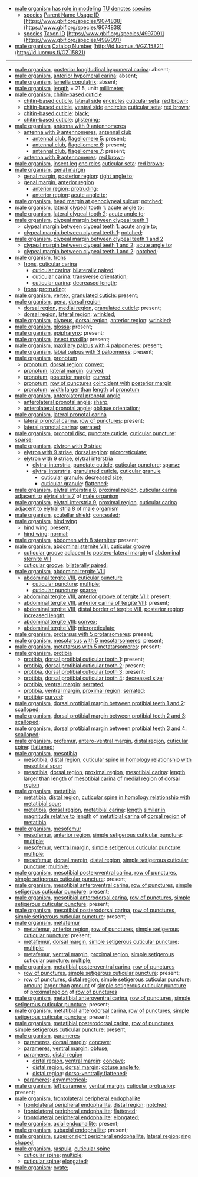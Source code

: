<!-- org_Scarabaeus viettei -->
- [male organism](http://purl.obolibrary.org/obo/UBERON_0003101) [has role in modeling](http://purl.obolibrary.org/obo/RO_0003301) [TU](http://purl.obolibrary.org/obo/CDAO_0000138) [denotes](http://purl.obolibrary.org/obo/IAO_0000219) [species](http://purl.obolibrary.org/obo/TAXRANK_0000006)
	- [species](http://purl.obolibrary.org/obo/TAXRANK_0000006) [Parent Name Usage ID](http://rs.tdwg.org/dwc/terms/parentNameUsageID) [https://www.gbif.org/species/9074838](https://www.gbif.org/species/9074838)
	- [species](http://purl.obolibrary.org/obo/TAXRANK_0000006) [Taxon ID](http://rs.tdwg.org/dwc/terms/taxonID) [https://www.gbif.org/species/4997091](https://www.gbif.org/species/4997091)
- [male organism](http://purl.obolibrary.org/obo/UBERON_0003101) [Catalog Number](http://rs.tdwg.org/dwc/terms/catalogNumber) [http://id.luomus.fi/GZ.15821](http://id.luomus.fi/GZ.15821)
---
- [male organism](http://purl.obolibrary.org/obo/UBERON_0003101), [posterior longitudinal hypomeral carina](http://purl.obolibrary.org/obo/COLAO_0000246): absent;
- [male organism](http://purl.obolibrary.org/obo/UBERON_0003101), [anterior hypomeral carina](http://purl.obolibrary.org/obo/COLAO_0000250): absent;
- [male organism](http://purl.obolibrary.org/obo/UBERON_0003101), [lamella copulatrix](http://purl.obolibrary.org/obo/COLAO_0000239): absent;
- [male organism](http://purl.obolibrary.org/obo/UBERON_0003101), [length](http://purl.obolibrary.org/obo/PATO_0000122) = 21.5, unit: [millimeter](http://purl.obolibrary.org/obo/UO_0000016);
- [male organism](http://purl.obolibrary.org/obo/UBERON_0003101), [chitin-based cuticle](http://purl.obolibrary.org/obo/UBERON_0001001)
	- [chitin-based cuticle](http://purl.obolibrary.org/obo/UBERON_0001001), [lateral side](http://purl.obolibrary.org/obo/BSPO_0000066) [encircles](http://purl.obolibrary.org/obo/AISM_0000078) [cuticular seta](http://purl.obolibrary.org/obo/AISM_0000039): [red brown](http://purl.obolibrary.org/obo/PATO_0001287);
	- [chitin-based cuticle](http://purl.obolibrary.org/obo/UBERON_0001001), [ventral side](http://purl.obolibrary.org/obo/BSPO_0000068) [encircles](http://purl.obolibrary.org/obo/AISM_0000078) [cuticular seta](http://purl.obolibrary.org/obo/AISM_0000039): [red brown](http://purl.obolibrary.org/obo/PATO_0001287);
	- [chitin-based cuticle](http://purl.obolibrary.org/obo/UBERON_0001001): [black](http://purl.obolibrary.org/obo/PATO_0000317);
	- [chitin-based cuticle](http://purl.obolibrary.org/obo/UBERON_0001001): [glistening](http://purl.obolibrary.org/obo/PATO_0001373);
- [male organism](http://purl.obolibrary.org/obo/UBERON_0003101), [antenna with 9 antennomeres](http://purl.obolibrary.org/obo/AISM_0000358)
	- [antenna with 9 antennomeres](http://purl.obolibrary.org/obo/AISM_0000358), [antennal club](http://purl.obolibrary.org/obo/COLAO_0000267)
		- [antennal club](http://purl.obolibrary.org/obo/COLAO_0000267), [flagellomere 5](http://purl.obolibrary.org/obo/AISM_0000337): present;
		- [antennal club](http://purl.obolibrary.org/obo/COLAO_0000267), [flagellomere 6](http://purl.obolibrary.org/obo/AISM_0000338): present;
		- [antennal club](http://purl.obolibrary.org/obo/COLAO_0000267), [flagellomere 7](http://purl.obolibrary.org/obo/AISM_0000339): present;
	- [antenna with 9 antennomeres](http://purl.obolibrary.org/obo/AISM_0000358): [red brown](http://purl.obolibrary.org/obo/PATO_0001287);
- [male organism](http://purl.obolibrary.org/obo/UBERON_0003101), [insect leg](http://purl.obolibrary.org/obo/AISM_0000031) [encircles](http://purl.obolibrary.org/obo/AISM_0000078) [cuticular seta](http://purl.obolibrary.org/obo/AISM_0000039): [red brown](http://purl.obolibrary.org/obo/PATO_0001287);
- [male organism](http://purl.obolibrary.org/obo/UBERON_0003101), [genal margin](http://purl.obolibrary.org/obo/AISM_0000386)
	- [genal margin](http://purl.obolibrary.org/obo/AISM_0000386), [posterior region](http://purl.obolibrary.org/obo/BSPO_0000072): [right angle to](http://purl.obolibrary.org/obo/PATO_0001321);
	- [genal margin](http://purl.obolibrary.org/obo/AISM_0000386), [anterior region](http://purl.obolibrary.org/obo/BSPO_0000071)
		- [anterior region](http://purl.obolibrary.org/obo/BSPO_0000071): [protruding](http://purl.obolibrary.org/obo/PATO_0001598);
		- [anterior region](http://purl.obolibrary.org/obo/BSPO_0000071): [acute angle to](http://purl.obolibrary.org/obo/PATO_0001051);
- [male organism](http://purl.obolibrary.org/obo/UBERON_0003101), [head margin at genoclypeal sulcus](http://purl.obolibrary.org/obo/AISM_0000381): [notched](http://purl.obolibrary.org/obo/PATO_0001495);
- [male organism](http://purl.obolibrary.org/obo/UBERON_0003101), [lateral clypeal tooth 1](http://purl.obolibrary.org/obo/AISM_0000362): [acute angle to](http://purl.obolibrary.org/obo/PATO_0001051);
- [male organism](http://purl.obolibrary.org/obo/UBERON_0003101), [lateral clypeal tooth 2](http://purl.obolibrary.org/obo/AISM_0000363): [acute angle to](http://purl.obolibrary.org/obo/PATO_0001051);
- [male organism](http://purl.obolibrary.org/obo/UBERON_0003101), [clypeal margin between clypeal teeth 1](http://purl.obolibrary.org/obo/AISM_0000415)
	- [clypeal margin between clypeal teeth 1](http://purl.obolibrary.org/obo/AISM_0000415): [acute angle to](http://purl.obolibrary.org/obo/PATO_0001051);
	- [clypeal margin between clypeal teeth 1](http://purl.obolibrary.org/obo/AISM_0000415): [notched](http://purl.obolibrary.org/obo/PATO_0001495);
- [male organism](http://purl.obolibrary.org/obo/UBERON_0003101), [clypeal margin between clypeal teeth 1 and 2](http://purl.obolibrary.org/obo/AISM_0000414)
	- [clypeal margin between clypeal teeth 1 and 2](http://purl.obolibrary.org/obo/AISM_0000414): [acute angle to](http://purl.obolibrary.org/obo/PATO_0001051);
	- [clypeal margin between clypeal teeth 1 and 2](http://purl.obolibrary.org/obo/AISM_0000414): [notched](http://purl.obolibrary.org/obo/PATO_0001495);
- [male organism](http://purl.obolibrary.org/obo/UBERON_0003101), [frons](http://purl.obolibrary.org/obo/AISM_0004020)
	- [frons](http://purl.obolibrary.org/obo/AISM_0004020), [cuticular carina](http://purl.obolibrary.org/obo/AISM_0000501)
		- [cuticular carina](http://purl.obolibrary.org/obo/AISM_0000501): [bilaterally paired](http://purl.obolibrary.org/obo/PATO_0040024);
		- [cuticular carina](http://purl.obolibrary.org/obo/AISM_0000501): [transverse orientation](http://purl.obolibrary.org/obo/PATO_0002502);
		- [cuticular carina](http://purl.obolibrary.org/obo/AISM_0000501): [decreased length](http://purl.obolibrary.org/obo/PATO_0000574);
	- [frons](http://purl.obolibrary.org/obo/AISM_0004020): [protruding](http://purl.obolibrary.org/obo/PATO_0001598);
- [male organism](http://purl.obolibrary.org/obo/UBERON_0003101), [vertex](http://purl.obolibrary.org/obo/AISM_0004025), [granulated cuticle](http://purl.obolibrary.org/obo/AISM_0000528): present;
- [male organism](http://purl.obolibrary.org/obo/UBERON_0003101), [gena](http://purl.obolibrary.org/obo/AISM_0004026), [dorsal region](http://purl.obolibrary.org/obo/BSPO_0000079)
	- [dorsal region](http://purl.obolibrary.org/obo/BSPO_0000079), [medial region](http://purl.obolibrary.org/obo/BSPO_0000083), [granulated cuticle](http://purl.obolibrary.org/obo/AISM_0000528): present;
	- [dorsal region](http://purl.obolibrary.org/obo/BSPO_0000079), [lateral region](http://purl.obolibrary.org/obo/BSPO_0000082): [wrinkled](http://purl.obolibrary.org/obo/PATO_0001810);
- [male organism](http://purl.obolibrary.org/obo/UBERON_0003101), [clypeus](http://purl.obolibrary.org/obo/AISM_0004019), [dorsal region](http://purl.obolibrary.org/obo/BSPO_0000079), [anterior region](http://purl.obolibrary.org/obo/BSPO_0000071): [wrinkled](http://purl.obolibrary.org/obo/PATO_0001810);
- [male organism](http://purl.obolibrary.org/obo/UBERON_0003101), [glossa](http://purl.obolibrary.org/obo/AISM_0000049): present;
- [male organism](http://purl.obolibrary.org/obo/UBERON_0003101), [epipharynx](http://purl.obolibrary.org/obo/AISM_0000105): present;
- [male organism](http://purl.obolibrary.org/obo/UBERON_0003101), [insect maxilla](http://purl.obolibrary.org/obo/AISM_0000044): present;
- [male organism](http://purl.obolibrary.org/obo/UBERON_0003101), [maxillary palpus with 4 palpomeres](http://purl.obolibrary.org/obo/AISM_0000393): present;
- [male organism](http://purl.obolibrary.org/obo/UBERON_0003101), [labial palpus with 3 palpomeres](http://purl.obolibrary.org/obo/AISM_0000397): present;
- [male organism](http://purl.obolibrary.org/obo/UBERON_0003101), [pronotum](http://purl.obolibrary.org/obo/AISM_0000059)
	- [pronotum](http://purl.obolibrary.org/obo/AISM_0000059), [dorsal region](http://purl.obolibrary.org/obo/BSPO_0000079): [convex](http://purl.obolibrary.org/obo/PATO_0001355);
	- [pronotum](http://purl.obolibrary.org/obo/AISM_0000059), [lateral margin](http://purl.obolibrary.org/obo/BSPO_0000682): [curved](http://purl.obolibrary.org/obo/PATO_0000406);
	- [pronotum](http://purl.obolibrary.org/obo/AISM_0000059), [posterior margin](http://purl.obolibrary.org/obo/BSPO_0000672): [curved](http://purl.obolibrary.org/obo/PATO_0000406);
	- [pronotum](http://purl.obolibrary.org/obo/AISM_0000059), [row of punctures](http://purl.obolibrary.org/obo/AISM_0000384) [coincident with](http://purl.obolibrary.org/obo/RO_0002008) [posterior margin](http://purl.obolibrary.org/obo/BSPO_0000672)
	- [pronotum](http://purl.obolibrary.org/obo/AISM_0000059): [width](http://purl.obolibrary.org/obo/PATO_0000921) [larger than](http://purl.obolibrary.org/obo/RO_0015007) [length](http://purl.obolibrary.org/obo/PATO_0000122) of [pronotum](http://purl.obolibrary.org/obo/AISM_0000059)
- [male organism](http://purl.obolibrary.org/obo/UBERON_0003101), [anterolateral pronotal angle](http://purl.obolibrary.org/obo/COLAO_0000224)
	- [anterolateral pronotal angle](http://purl.obolibrary.org/obo/COLAO_0000224): [sharp](http://purl.obolibrary.org/obo/PATO_0001419);
	- [anterolateral pronotal angle](http://purl.obolibrary.org/obo/COLAO_0000224): [oblique orientation](http://purl.obolibrary.org/obo/PATO_0002481);
- [male organism](http://purl.obolibrary.org/obo/UBERON_0003101), [lateral pronotal carina](http://purl.obolibrary.org/obo/COLAO_0000001)
	- [lateral pronotal carina](http://purl.obolibrary.org/obo/COLAO_0000001), [row of punctures](http://purl.obolibrary.org/obo/AISM_0000384): present;
	- [lateral pronotal carina](http://purl.obolibrary.org/obo/COLAO_0000001): [serrated](http://purl.obolibrary.org/obo/PATO_0001206);
- [male organism](http://purl.obolibrary.org/obo/UBERON_0003101), [pronotal disc](http://purl.obolibrary.org/obo/COLAO_0000002), [punctate cuticle](http://purl.obolibrary.org/obo/AISM_0000529), [cuticular puncture](http://purl.obolibrary.org/obo/AISM_0000524): [sparse](http://purl.obolibrary.org/obo/PATO_0001609);
- [male organism](http://purl.obolibrary.org/obo/UBERON_0003101), [elytron with 9 striae](http://purl.obolibrary.org/obo/COLAO_0000226)
	- [elytron with 9 striae](http://purl.obolibrary.org/obo/COLAO_0000226), [dorsal region](http://purl.obolibrary.org/obo/BSPO_0000079): [microreticulate](http://purl.obolibrary.org/obo/AISM_0000352);
	- [elytron with 9 striae](http://purl.obolibrary.org/obo/COLAO_0000226), [elytral interstria](http://purl.obolibrary.org/obo/COLAO_0000018)
		- [elytral interstria](http://purl.obolibrary.org/obo/COLAO_0000018), [punctate cuticle](http://purl.obolibrary.org/obo/AISM_0000529), [cuticular puncture](http://purl.obolibrary.org/obo/AISM_0000524): [sparse](http://purl.obolibrary.org/obo/PATO_0001609);
		- [elytral interstria](http://purl.obolibrary.org/obo/COLAO_0000018), [granulated cuticle](http://purl.obolibrary.org/obo/AISM_0000528), [cuticular granule](http://purl.obolibrary.org/obo/AISM_0000525)
			- [cuticular granule](http://purl.obolibrary.org/obo/AISM_0000525): [decreased size](http://purl.obolibrary.org/obo/PATO_0000587);
			- [cuticular granule](http://purl.obolibrary.org/obo/AISM_0000525): [flattened](http://purl.obolibrary.org/obo/PATO_0002254);
- [male organism](http://purl.obolibrary.org/obo/UBERON_0003101), [elytral interstria 8](http://purl.obolibrary.org/obo/COLAO_0000215), [proximal region](http://purl.obolibrary.org/obo/BSPO_0000077), [cuticular carina](http://purl.obolibrary.org/obo/AISM_0000501) [adjacent to](http://purl.obolibrary.org/obo/RO_0002220) [elytral stria 7](http://purl.obolibrary.org/obo/COLAO_0000214) of [male organism](http://purl.obolibrary.org/obo/UBERON_0003101)
- [male organism](http://purl.obolibrary.org/obo/UBERON_0003101), [elytral interstria 9](http://purl.obolibrary.org/obo/COLAO_0000217), [proximal region](http://purl.obolibrary.org/obo/BSPO_0000077), [cuticular carina](http://purl.obolibrary.org/obo/AISM_0000501) [adjacent to](http://purl.obolibrary.org/obo/RO_0002220) [elytral stria 8](http://purl.obolibrary.org/obo/COLAO_0000216) of [male organism](http://purl.obolibrary.org/obo/UBERON_0003101)
- [male organism](http://purl.obolibrary.org/obo/UBERON_0003101), [scutellar shield](http://purl.obolibrary.org/obo/COLAO_0000011): [concealed](http://purl.obolibrary.org/obo/PATO_0002508);
- [male organism](http://purl.obolibrary.org/obo/UBERON_0003101), [hind wing](http://purl.obolibrary.org/obo/AISM_0000038)
	- [hind wing](http://purl.obolibrary.org/obo/AISM_0000038): [present](http://purl.obolibrary.org/obo/PATO_0000467);
	- [hind wing](http://purl.obolibrary.org/obo/AISM_0000038): [normal](http://purl.obolibrary.org/obo/PATO_0000461);
- [male organism](http://purl.obolibrary.org/obo/UBERON_0003101), [abdomen with 8 sternites](http://purl.obolibrary.org/obo/AISM_0000356): present;
- [male organism](http://purl.obolibrary.org/obo/UBERON_0003101), [abdominal sternite VIII](http://purl.obolibrary.org/obo/AISM_0004110), [cuticular groove](http://purl.obolibrary.org/obo/AISM_0000157)
	- [cuticular groove](http://purl.obolibrary.org/obo/AISM_0000157) [adjacent to](http://purl.obolibrary.org/obo/RO_0002220) [postero-lateral margin](http://purl.obolibrary.org/obo/BSPO_0000047) of [abdominal sternite VIII](http://purl.obolibrary.org/obo/AISM_0004110)
	- [cuticular groove](http://purl.obolibrary.org/obo/AISM_0000157): [bilaterally paired](http://purl.obolibrary.org/obo/PATO_0040024);
- [male organism](http://purl.obolibrary.org/obo/UBERON_0003101), [abdominal tergite VIII](http://purl.obolibrary.org/obo/AISM_0004097)
	- [abdominal tergite VIII](http://purl.obolibrary.org/obo/AISM_0004097), [cuticular puncture](http://purl.obolibrary.org/obo/AISM_0000524)
		- [cuticular puncture](http://purl.obolibrary.org/obo/AISM_0000524): [multiple](http://purl.obolibrary.org/obo/PATO_0002118);
		- [cuticular puncture](http://purl.obolibrary.org/obo/AISM_0000524): [sparse](http://purl.obolibrary.org/obo/PATO_0001609);
	- [abdominal tergite VIII](http://purl.obolibrary.org/obo/AISM_0004097), [anterior groove of tergite VIII](http://purl.obolibrary.org/obo/AISM_0000375): present;
	- [abdominal tergite VIII](http://purl.obolibrary.org/obo/AISM_0004097), [anterior carina of tergite VIII](http://purl.obolibrary.org/obo/AISM_0000377): present;
	- [abdominal tergite VIII](http://purl.obolibrary.org/obo/AISM_0004097), [distal border of tergite VIII](http://purl.obolibrary.org/obo/AISM_0000413), [posterior region](http://purl.obolibrary.org/obo/BSPO_0000072): [increased length](http://purl.obolibrary.org/obo/PATO_0000573);
	- [abdominal tergite VIII](http://purl.obolibrary.org/obo/AISM_0004097): [convex](http://purl.obolibrary.org/obo/PATO_0001355);
	- [abdominal tergite VIII](http://purl.obolibrary.org/obo/AISM_0004097): [microreticulate](http://purl.obolibrary.org/obo/AISM_0000352);
- [male organism](http://purl.obolibrary.org/obo/UBERON_0003101), [protarsus with 5 protarsomeres](http://purl.obolibrary.org/obo/AISM_0000331): present;
- [male organism](http://purl.obolibrary.org/obo/UBERON_0003101), [mesotarsus with 5 mesotarsomeres](http://purl.obolibrary.org/obo/AISM_0000332): present;
- [male organism](http://purl.obolibrary.org/obo/UBERON_0003101), [metatarsus with 5 metatarsomeres](http://purl.obolibrary.org/obo/AISM_0000333): present;
- [male organism](http://purl.obolibrary.org/obo/UBERON_0003101), [protibia](http://purl.obolibrary.org/obo/AISM_0000067)
	- [protibia](http://purl.obolibrary.org/obo/AISM_0000067), [dorsal protibial cuticular tooth 1](http://purl.obolibrary.org/obo/AISM_0000368): present;
	- [protibia](http://purl.obolibrary.org/obo/AISM_0000067), [dorsal protibial cuticular tooth 2](http://purl.obolibrary.org/obo/AISM_0000369): present;
	- [protibia](http://purl.obolibrary.org/obo/AISM_0000067), [dorsal protibial cuticular tooth 3](http://purl.obolibrary.org/obo/AISM_0000370): present;
	- [protibia](http://purl.obolibrary.org/obo/AISM_0000067), [dorsal protibial cuticular tooth 4](http://purl.obolibrary.org/obo/AISM_0000371): [decreased size](http://purl.obolibrary.org/obo/PATO_0000587);
	- [protibia](http://purl.obolibrary.org/obo/AISM_0000067), [ventral margin](http://purl.obolibrary.org/obo/BSPO_0000684): [serrated](http://purl.obolibrary.org/obo/PATO_0001206);
	- [protibia](http://purl.obolibrary.org/obo/AISM_0000067), [ventral margin](http://purl.obolibrary.org/obo/BSPO_0000684), [proximal region](http://purl.obolibrary.org/obo/BSPO_0000077): [serrated](http://purl.obolibrary.org/obo/PATO_0001206);
	- [protibia](http://purl.obolibrary.org/obo/AISM_0000067): [curved](http://purl.obolibrary.org/obo/PATO_0000406);
- [male organism](http://purl.obolibrary.org/obo/UBERON_0003101), [dorsal protibial margin between protibial teeth 1 and 2](http://purl.obolibrary.org/obo/AISM_0000417): [scalloped](http://purl.obolibrary.org/obo/PATO_0001889);
- [male organism](http://purl.obolibrary.org/obo/UBERON_0003101), [dorsal protibial margin between protibial teeth 2 and 3](http://purl.obolibrary.org/obo/AISM_0000418): [scalloped](http://purl.obolibrary.org/obo/PATO_0001889);
- [male organism](http://purl.obolibrary.org/obo/UBERON_0003101), [dorsal protibial margin between protibial teeth 3 and 4](http://purl.obolibrary.org/obo/AISM_0000419): [scalloped](http://purl.obolibrary.org/obo/PATO_0001889);
- [male organism](http://purl.obolibrary.org/obo/UBERON_0003101), [profemur](http://purl.obolibrary.org/obo/AISM_0000070), [antero-ventral margin](http://purl.obolibrary.org/obo/BSPO_0000688), [distal region](http://purl.obolibrary.org/obo/BSPO_0000078), [cuticular spine](http://purl.obolibrary.org/obo/AISM_0000527): [flattened](http://purl.obolibrary.org/obo/PATO_0002254);
- [male organism](http://purl.obolibrary.org/obo/UBERON_0003101), [mesotibia](http://purl.obolibrary.org/obo/AISM_0000068)
	- [mesotibia](http://purl.obolibrary.org/obo/AISM_0000068), [distal region](http://purl.obolibrary.org/obo/BSPO_0000078), [cuticular spine](http://purl.obolibrary.org/obo/AISM_0000527) [in homology relationship with](http://purl.obolibrary.org/obo/RO_HOM0000001) [mesotibial spur](http://purl.obolibrary.org/obo/AISM_0000434);
	- [mesotibia](http://purl.obolibrary.org/obo/AISM_0000068), [dorsal region](http://purl.obolibrary.org/obo/BSPO_0000079), [proximal region](http://purl.obolibrary.org/obo/BSPO_0000077), [mesotibial carina](http://purl.obolibrary.org/obo/AISM_0000424): [length](http://purl.obolibrary.org/obo/PATO_0000122) [larger than](http://purl.obolibrary.org/obo/RO_0015007) [length](http://purl.obolibrary.org/obo/PATO_0000122) of [mesotibial carina](http://purl.obolibrary.org/obo/AISM_0000424) of [medial region](http://purl.obolibrary.org/obo/BSPO_0000083) of [dorsal region](http://purl.obolibrary.org/obo/BSPO_0000079)
- [male organism](http://purl.obolibrary.org/obo/UBERON_0003101), [metatibia](http://purl.obolibrary.org/obo/AISM_0000069)
	- [metatibia](http://purl.obolibrary.org/obo/AISM_0000069), [distal region](http://purl.obolibrary.org/obo/BSPO_0000078), [cuticular spine](http://purl.obolibrary.org/obo/AISM_0000527) [in homology relationship with](http://purl.obolibrary.org/obo/RO_HOM0000001) [metatibial spur](http://purl.obolibrary.org/obo/AISM_0000435);
	- [metatibia](http://purl.obolibrary.org/obo/AISM_0000069), [dorsal region](http://purl.obolibrary.org/obo/BSPO_0000079), [metatibial carina](http://purl.obolibrary.org/obo/AISM_0000425): [length](http://purl.obolibrary.org/obo/PATO_0000122) [similar in magnitude relative to](http://purl.obolibrary.org/obo/RO_0015009) [length](http://purl.obolibrary.org/obo/PATO_0000122) of [metatibial carina](http://purl.obolibrary.org/obo/AISM_0000425) of [dorsal region](http://purl.obolibrary.org/obo/BSPO_0000079) of [metatibia](http://purl.obolibrary.org/obo/AISM_0000069)
- [male organism](http://purl.obolibrary.org/obo/UBERON_0003101), [mesofemur](http://purl.obolibrary.org/obo/AISM_0000071)
	- [mesofemur](http://purl.obolibrary.org/obo/AISM_0000071), [anterior region](http://purl.obolibrary.org/obo/BSPO_0000071), [simple setigerous cuticular puncture](http://purl.obolibrary.org/obo/AISM_0000411): [multiple](http://purl.obolibrary.org/obo/PATO_0002118);
	- [mesofemur](http://purl.obolibrary.org/obo/AISM_0000071), [ventral margin](http://purl.obolibrary.org/obo/BSPO_0000684), [simple setigerous cuticular puncture](http://purl.obolibrary.org/obo/AISM_0000411): [multiple](http://purl.obolibrary.org/obo/PATO_0002118);
	- [mesofemur](http://purl.obolibrary.org/obo/AISM_0000071), [dorsal margin](http://purl.obolibrary.org/obo/BSPO_0000679), [distal region](http://purl.obolibrary.org/obo/BSPO_0000078), [simple setigerous cuticular puncture](http://purl.obolibrary.org/obo/AISM_0000411): [multiple](http://purl.obolibrary.org/obo/PATO_0002118);
- [male organism](http://purl.obolibrary.org/obo/UBERON_0003101), [mesotibial posteroventral carina](http://purl.obolibrary.org/obo/AISM_0000426), [row of punctures](http://purl.obolibrary.org/obo/AISM_0000384), [simple setigerous cuticular puncture](http://purl.obolibrary.org/obo/AISM_0000411): present;
- [male organism](http://purl.obolibrary.org/obo/UBERON_0003101), [mesotibial anteroventral carina](http://purl.obolibrary.org/obo/AISM_0000427), [row of punctures](http://purl.obolibrary.org/obo/AISM_0000384), [simple setigerous cuticular puncture](http://purl.obolibrary.org/obo/AISM_0000411): present;
- [male organism](http://purl.obolibrary.org/obo/UBERON_0003101), [mesotibial anterodorsal carina](http://purl.obolibrary.org/obo/AISM_0000428), [row of punctures](http://purl.obolibrary.org/obo/AISM_0000384), [simple setigerous cuticular puncture](http://purl.obolibrary.org/obo/AISM_0000411): present;
- [male organism](http://purl.obolibrary.org/obo/UBERON_0003101), [mesotibial posterodorsal carina](http://purl.obolibrary.org/obo/AISM_0000429), [row of punctures](http://purl.obolibrary.org/obo/AISM_0000384), [simple setigerous cuticular puncture](http://purl.obolibrary.org/obo/AISM_0000411): present;
- [male organism](http://purl.obolibrary.org/obo/UBERON_0003101), [metafemur](http://purl.obolibrary.org/obo/AISM_0000072)
	- [metafemur](http://purl.obolibrary.org/obo/AISM_0000072), [anterior region](http://purl.obolibrary.org/obo/BSPO_0000071), [row of punctures](http://purl.obolibrary.org/obo/AISM_0000384), [simple setigerous cuticular puncture](http://purl.obolibrary.org/obo/AISM_0000411): present;
	- [metafemur](http://purl.obolibrary.org/obo/AISM_0000072), [dorsal margin](http://purl.obolibrary.org/obo/BSPO_0000679), [simple setigerous cuticular puncture](http://purl.obolibrary.org/obo/AISM_0000411): [multiple](http://purl.obolibrary.org/obo/PATO_0002118);
	- [metafemur](http://purl.obolibrary.org/obo/AISM_0000072), [ventral margin](http://purl.obolibrary.org/obo/BSPO_0000684), [proximal region](http://purl.obolibrary.org/obo/BSPO_0000077), [simple setigerous cuticular puncture](http://purl.obolibrary.org/obo/AISM_0000411): [multiple](http://purl.obolibrary.org/obo/PATO_0002118);
- [male organism](http://purl.obolibrary.org/obo/UBERON_0003101), [metatibial posteroventral carina](http://purl.obolibrary.org/obo/AISM_0000430), [row of punctures](http://purl.obolibrary.org/obo/AISM_0000384)
	- [row of punctures](http://purl.obolibrary.org/obo/AISM_0000384), [simple setigerous cuticular puncture](http://purl.obolibrary.org/obo/AISM_0000411): present;
	- [row of punctures](http://purl.obolibrary.org/obo/AISM_0000384), [distal region](http://purl.obolibrary.org/obo/BSPO_0000078), [simple setigerous cuticular puncture](http://purl.obolibrary.org/obo/AISM_0000411): [amount](http://purl.obolibrary.org/obo/PATO_0000070) [larger than](http://purl.obolibrary.org/obo/RO_0015007) [amount](http://purl.obolibrary.org/obo/PATO_0000070) of [simple setigerous cuticular puncture](http://purl.obolibrary.org/obo/AISM_0000411) of [proximal region](http://purl.obolibrary.org/obo/BSPO_0000077) of [row of punctures](http://purl.obolibrary.org/obo/AISM_0000384)
- [male organism](http://purl.obolibrary.org/obo/UBERON_0003101), [metatibial anteroventral carina](http://purl.obolibrary.org/obo/AISM_0000431), [row of punctures](http://purl.obolibrary.org/obo/AISM_0000384), [simple setigerous cuticular puncture](http://purl.obolibrary.org/obo/AISM_0000411): present;
- [male organism](http://purl.obolibrary.org/obo/UBERON_0003101), [metatibial anterodorsal carina](http://purl.obolibrary.org/obo/AISM_0000432), [row of punctures](http://purl.obolibrary.org/obo/AISM_0000384), [simple setigerous cuticular puncture](http://purl.obolibrary.org/obo/AISM_0000411): present;
- [male organism](http://purl.obolibrary.org/obo/UBERON_0003101), [metatibial posterodorsal carina](http://purl.obolibrary.org/obo/AISM_0000433), [row of punctures](http://purl.obolibrary.org/obo/AISM_0000384), [simple setigerous cuticular puncture](http://purl.obolibrary.org/obo/AISM_0000411): present;
- [male organism](http://purl.obolibrary.org/obo/UBERON_0003101), [parameres](http://purl.obolibrary.org/obo/AISM_0000392)
	- [parameres](http://purl.obolibrary.org/obo/AISM_0000392), [dorsal margin](http://purl.obolibrary.org/obo/BSPO_0000679): [concave](http://purl.obolibrary.org/obo/PATO_0001857);
	- [parameres](http://purl.obolibrary.org/obo/AISM_0000392), [ventral margin](http://purl.obolibrary.org/obo/BSPO_0000684): [obtuse](http://purl.obolibrary.org/obo/PATO_0001935);
	- [parameres](http://purl.obolibrary.org/obo/AISM_0000392), [distal region](http://purl.obolibrary.org/obo/BSPO_0000078)
		- [distal region](http://purl.obolibrary.org/obo/BSPO_0000078), [ventral margin](http://purl.obolibrary.org/obo/BSPO_0000684): [concave](http://purl.obolibrary.org/obo/PATO_0001857);
		- [distal region](http://purl.obolibrary.org/obo/BSPO_0000078), [dorsal margin](http://purl.obolibrary.org/obo/BSPO_0000679): [obtuse angle to](http://purl.obolibrary.org/obo/PATO_0001052);
		- [distal region](http://purl.obolibrary.org/obo/BSPO_0000078): [dorso-ventrally flattened](http://purl.obolibrary.org/obo/PATO_0002053);
	- [parameres](http://purl.obolibrary.org/obo/AISM_0000392): [asymmetrical](http://purl.obolibrary.org/obo/PATO_0000616);
- [male organism](http://purl.obolibrary.org/obo/UBERON_0003101), [left paramere](http://purl.obolibrary.org/obo/AISM_0000372), [ventral margin](http://purl.obolibrary.org/obo/BSPO_0000684), [cuticular protrusion](http://purl.obolibrary.org/obo/AISM_0000008): present;
- [male organism](http://purl.obolibrary.org/obo/UBERON_0003101), [frontolateral peripheral endophallite](http://purl.obolibrary.org/obo/COLAO_0000243)
	- [frontolateral peripheral endophallite](http://purl.obolibrary.org/obo/COLAO_0000243), [distal region](http://purl.obolibrary.org/obo/BSPO_0000078): [notched](http://purl.obolibrary.org/obo/PATO_0001495);
	- [frontolateral peripheral endophallite](http://purl.obolibrary.org/obo/COLAO_0000243): [flattened](http://purl.obolibrary.org/obo/PATO_0002254);
	- [frontolateral peripheral endophallite](http://purl.obolibrary.org/obo/COLAO_0000243): [elongated](http://purl.obolibrary.org/obo/PATO_0001154);
- [male organism](http://purl.obolibrary.org/obo/UBERON_0003101), [axial endophallite](http://purl.obolibrary.org/obo/COLAO_0000240): present;
- [male organism](http://purl.obolibrary.org/obo/UBERON_0003101), [subaxial endophallite](http://purl.obolibrary.org/obo/COLAO_0000241): present;
- [male organism](http://purl.obolibrary.org/obo/UBERON_0003101), [superior right peripheral endophallite](http://purl.obolibrary.org/obo/COLAO_0000242), [lateral region](http://purl.obolibrary.org/obo/BSPO_0000082): [ring shaped](http://purl.obolibrary.org/obo/PATO_0002539);
- [male organism](http://purl.obolibrary.org/obo/UBERON_0003101), [raspula](http://purl.obolibrary.org/obo/COLAO_0000247), [cuticular spine](http://purl.obolibrary.org/obo/AISM_0000527)
	- [cuticular spine](http://purl.obolibrary.org/obo/AISM_0000527): [multiple](http://purl.obolibrary.org/obo/PATO_0002118);
	- [cuticular spine](http://purl.obolibrary.org/obo/AISM_0000527): [elongated](http://purl.obolibrary.org/obo/PATO_0001154);
- [male organism](http://purl.obolibrary.org/obo/UBERON_0003101): [ovate](http://purl.obolibrary.org/obo/PATO_0001891);
